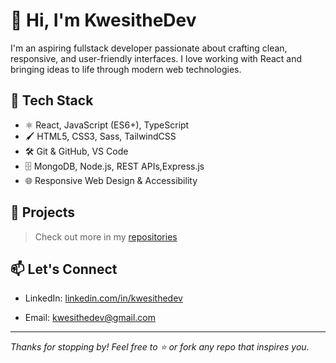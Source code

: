 # 👋 Hi, I'm KwesitheDev

I'm an aspiring fullstack developer passionate about crafting clean, responsive, and user-friendly interfaces. I love working with React and bringing ideas to life through modern web technologies.

## 🔧 Tech Stack
- ⚛️ React, JavaScript (ES6+), TypeScript
- 🖌️ HTML5, CSS3, Sass, TailwindCSS
- 🛠️ Git & GitHub, VS Code
- 🗄️ MongoDB, Node.js, REST APIs,Express.js
- 🌐 Responsive Web Design & Accessibility


## 🚀 Projects

<!--| Name | Description | Live Demo |
|------|-------------|-----------|
| **Portfolio Website** | My personal site built with React and styled with Tailwind. | [kwesithedev.github.io](https://kwesithedev.github.io) |
| **Project X** | A cool web app that does amazing things. | [Live Demo](#) |
| **Another App** | A small project that showcases my work with APIs. | [Live Demo](#) | -->

> Check out more in my [repositories](https://github.com/kwesithedev?tab=repositories)

## 📫 Let's Connect
- LinkedIn: [linkedin.com/in/kwesithedev](https://linkedin.com)
<!--- Portfolio: [kwesithedev.github.io](https://kwesithedev.github.io) -->
- Email: kwesithedev@gmail.com

---

_Thanks for stopping by! Feel free to ⭐️ or fork any repo that inspires you._


